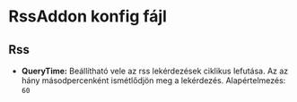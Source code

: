 # RssAddon konfig fájl

## Rss

* **QueryTime:** Beállítható vele az rss lekérdezések ciklikus lefutása. Az az hány másodpercenként ismétlődjön meg a lekérdezés. Alapértelmezés: `60`
